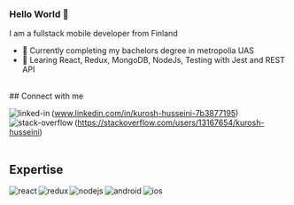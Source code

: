 ### Hello World 👋
I am a fullstack mobile developer from Finland
- 🔭 Currently completing my bachelors degree in metropolia UAS
- 🌱 Learing React, Redux, MongoDB, NodeJs, Testing with Jest and REST API
<br>
## Connect with me

<img align="left" alt="linked-in" src="https://img.shields.io/badge/linkedin-%230077B5.svg?&style=for-the-badge&logo=linkedin&logoColor=white" /> (www.linkedin.com/in/kurosh-husseini-7b3877195)
<img align="left" alt="stack-overflow" src="https://img.shields.io/badge/stack%20overflow-FE7A16?logo=stack-overflow&logoColor=white&style=for-the-badge" /> (https://stackoverflow.com/users/13167654/kurosh-husseini)
<br>
<br>
## Expertise
<img align="left" alt="react" src="https://img.shields.io/badge/react%20-%2320232a.svg?&style=for-the-badge&logo=react&logoColor=%2361DAFB" />
<img align="left" alt="redux" src="https://img.shields.io/badge/redux-%23316192.svg?&style=for-the-badge&logo=redux&logoColor=white" />
<img align="left" alt="nodejs" src="https://img.shields.io/badge/node.js%20-%2343853D.svg?&style=for-the-badge&logo=node.js&logoColor=white" />

<img align="left" alt="android" src="https://img.shields.io/badge/Android-3DDC84?logo=android&logoColor=white&style=for-the-badge" />
<img align="left" alt="ios" src="https://img.shields.io/badge/ios-3DDC84?logo=ios&logoColor=white&style=for-the-badge&logo=ios" />

<br>
<br>
